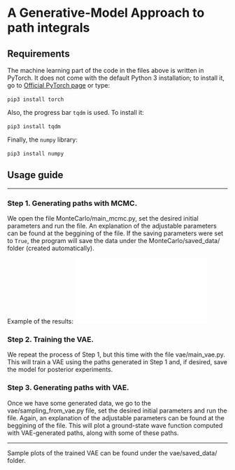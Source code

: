 # A Generative-Model Approach to path integrals

## Requirements
The machine learning part of the code in the files above is written in PyTorch. It does not come with the default Python 3 installation; to install it, go to [Official PyTorch page](https://pytorch.org/get-started/locally/) or type:

`pip3 install torch`

Also, the progress bar `tqdm` is used. To install it:

`pip3 install tqdm` 

Finally, the `numpy` library:

`pip3 install numpy`

## Usage guide
-------------------------------------------------------------------------------------------------------------------------------------------------------------------------

### Step 1. Generating paths with MCMC.
We open the file MonteCarlo/main_mcmc.py, set the desired initial parameters and run the file. An explanation of the adjustable parameters can be found at the beggining of the file. If the saving parameters were set to `True`, the program will save the data under the MonteCarlo/saved_data/ folder (created automatically). 

Example of the results:
![Text](./MonteCarlo/saved_data/plots/N20_M10000.pdf)

### Step 2. Training the VAE.
We repeat the process of Step 1, but this time with the file vae/main_vae.py. This will train a VAE using the paths generated in Step 1 and, if desired, save the model for posterior experiments.

### Step 3. Generating paths with VAE.
Once we have some generated data, we go to the vae/sampling_from_vae.py file, set the desired initial parameters and run the file. Again, an explanation of the adjustable parameters can be found at the beggining of the file. This will plot a ground-state wave function computed with VAE-generated paths, along with some of these paths. 

-------------------------------------------------------------------------------------------------------------------------------------------------------------------------

Sample plots of the trained VAE can be found under the vae/saved_data/ folder. 
